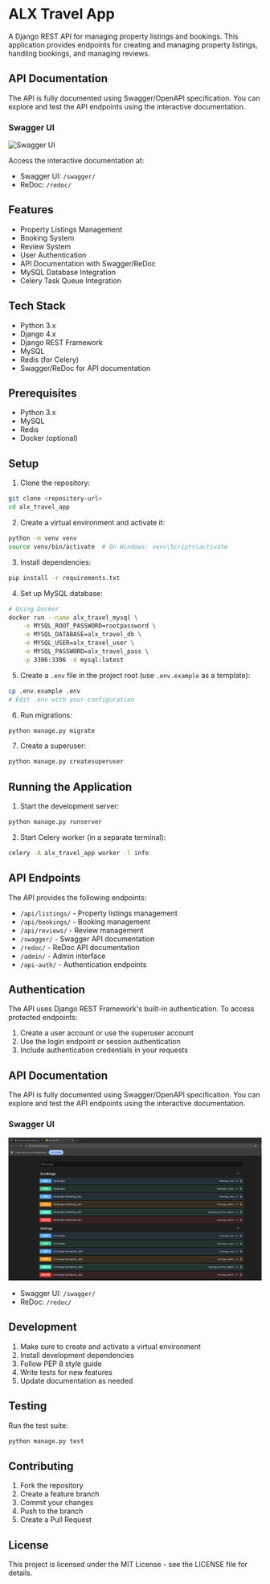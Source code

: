 # ALX Travel App

A Django REST API for managing property listings and bookings. This application provides endpoints for creating and managing property listings, handling bookings, and managing reviews.

## API Documentation

The API is fully documented using Swagger/OpenAPI specification. You can explore and test the API endpoints using the interactive documentation.

### Swagger UI
![Swagger UI](assets/swagger-ui.png)

Access the interactive documentation at:
- Swagger UI: `/swagger/`
- ReDoc: `/redoc/`

## Features

- Property Listings Management
- Booking System
- Review System
- User Authentication
- API Documentation with Swagger/ReDoc
- MySQL Database Integration
- Celery Task Queue Integration

## Tech Stack

- Python 3.x
- Django 4.x
- Django REST Framework
- MySQL
- Redis (for Celery)
- Swagger/ReDoc for API documentation

## Prerequisites

- Python 3.x
- MySQL
- Redis
- Docker (optional)

## Setup

1. Clone the repository:
```bash
git clone <repository-url>
cd alx_travel_app
```

2. Create a virtual environment and activate it:
```bash
python -m venv venv
source venv/bin/activate  # On Windows: venv\Scripts\activate
```

3. Install dependencies:
```bash
pip install -r requirements.txt
```

4. Set up MySQL database:
```bash
# Using Docker
docker run --name alx_travel_mysql \
    -e MYSQL_ROOT_PASSWORD=rootpassword \
    -e MYSQL_DATABASE=alx_travel_db \
    -e MYSQL_USER=alx_travel_user \
    -e MYSQL_PASSWORD=alx_travel_pass \
    -p 3306:3306 -d mysql:latest
```

5. Create a `.env` file in the project root (use `.env.example` as a template):
```bash
cp .env.example .env
# Edit .env with your configuration
```

6. Run migrations:
```bash
python manage.py migrate
```

7. Create a superuser:
```bash
python manage.py createsuperuser
```

## Running the Application

1. Start the development server:
```bash
python manage.py runserver
```

2. Start Celery worker (in a separate terminal):
```bash
celery -A alx_travel_app worker -l info
```

## API Endpoints

The API provides the following endpoints:

- `/api/listings/` - Property listings management
- `/api/bookings/` - Booking management
- `/api/reviews/` - Review management
- `/swagger/` - Swagger API documentation
- `/redoc/` - ReDoc API documentation
- `/admin/` - Admin interface
- `/api-auth/` - Authentication endpoints

## Authentication

The API uses Django REST Framework's built-in authentication. To access protected endpoints:

1. Create a user account or use the superuser account
2. Use the login endpoint or session authentication
3. Include authentication credentials in your requests

## API Documentation
The API is fully documented using Swagger/OpenAPI specification. You can explore and test the API endpoints using the interactive documentation.

### Swagger UI
![Swagger UI](assets/swagger.png)
- Swagger UI: `/swagger/`
- ReDoc: `/redoc/`

## Development

1. Make sure to create and activate a virtual environment
2. Install development dependencies
3. Follow PEP 8 style guide
4. Write tests for new features
5. Update documentation as needed


## Testing

Run the test suite:
```bash
python manage.py test
```

## Contributing

1. Fork the repository
2. Create a feature branch
3. Commit your changes
4. Push to the branch
5. Create a Pull Request

## License

This project is licensed under the MIT License - see the LICENSE file for details.
